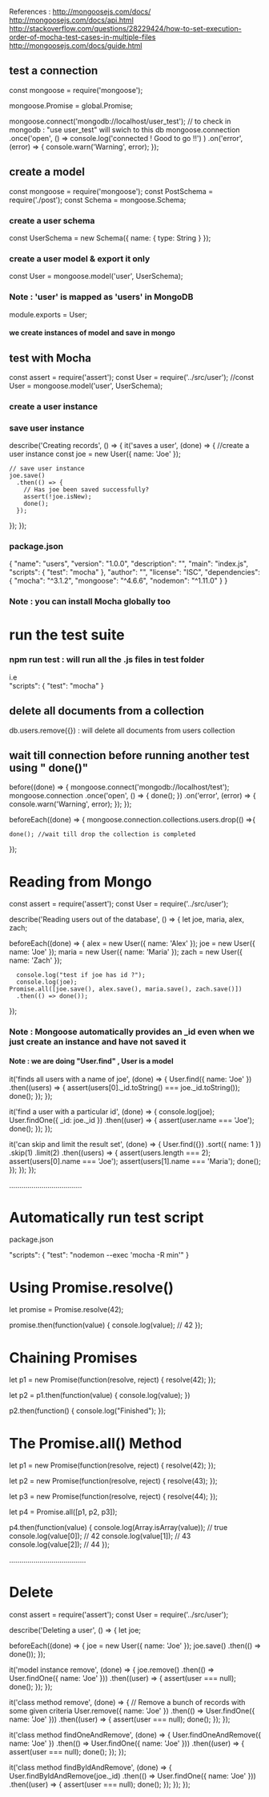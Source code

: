 
References :
http://mongoosejs.com/docs/
http://mongoosejs.com/docs/api.html
http://stackoverflow.com/questions/28229424/how-to-set-execution-order-of-mocha-test-cases-in-multiple-files
http://mongoosejs.com/docs/guide.html

## test a connection
const mongoose = require('mongoose');

mongoose.Promise = global.Promise;


mongoose.connect('mongodb://localhost/user_test'); // to check in mongodb : "use user_test" will swich to this db
mongoose.connection
    .once('open', () => console.log('connected ! Good to go !!') )
    .on('error', (error) => {
      console.warn('Warning', error);
    });


## create a model
const mongoose = require('mongoose');
const PostSchema = require('./post');
const Schema = mongoose.Schema;

### create a user schema

const UserSchema = new Schema({
  name: {
    type: String
  }
});


### create a user model & export it only
const User = mongoose.model('user', UserSchema);

### Note : 'user' is mapped as 'users' in MongoDB

module.exports = User;

#### we create instances of model and save in mongo


## test with Mocha 

const assert = require('assert');
const User = require('../src/user');
//const User = mongoose.model('user', UserSchema);

### create a user instance
### save user instance

describe('Creating records', () => {
  it('saves a user', (done) => {
  	//create a user instance
    const joe = new User({ name: 'Joe' });
    
    // save user instance
    joe.save()
      .then(() => {
        // Has joe been saved successfully?
        assert(!joe.isNew);
        done();
      });
  });
});

### package.json

{
  "name": "users",
  "version": "1.0.0",
  "description": "",
  "main": "index.js",
  "scripts": {
    "test": "mocha"
  },
  "author": "",
  "license": "ISC",
  "dependencies": {
    "mocha": "^3.1.2",
    "mongoose": "^4.6.6",
    "nodemon": "^1.11.0"
  }
}

### Note : you can install Mocha globally too
# run the test suite

### npm run test  : will run all the .js files in test folder

i.e  
"scripts": {
    "test": "mocha"
  }
  
  
  ## delete all documents from a collection
  db.users.remove({}) : will delete all documents from users collection


## wait till connection before running another test using " done()"

before((done) => {
  mongoose.connect('mongodb://localhost/test');
  mongoose.connection
    .once('open', () => { done(); })
    .on('error', (error) => {
      console.warn('Warning', error);
    });
});

beforeEach((done) => {
mongoose.connection.collections.users.drop(() =>{
  
    done(); //wait till drop the collection is completed
    
  });


# Reading from Mongo

const assert = require('assert');
const User = require('../src/user');

describe('Reading users out of the database', () => {
  let joe, maria, alex, zach;

  beforeEach((done) => {
    alex = new User({ name: 'Alex' });
    joe = new User({ name: 'Joe' });
    maria = new User({ name: 'Maria' });
    zach = new User({ name: 'Zach' });

      console.log("test if joe has id ?");
      console.log(joe);
    Promise.all([joe.save(), alex.save(), maria.save(), zach.save()])
      .then(() => done());
  });

### Note : Mongoose automatically provides an _id even when we just create an instance and have not saved it
#### Note : we are doing "User.find" , User is a model

  it('finds all users with a name of joe', (done) => {
    User.find({ name: 'Joe' })
      .then((users) => {
        assert(users[0]._id.toString() === joe._id.toString());
        done();
      });
  });

  it('find a user with a particular id', (done) => {
     console.log(joe);
    User.findOne({ _id: joe._id })
      .then((user) => {
        assert(user.name === 'Joe');
        done();
      });
  });

  it('can skip and limit the result set', (done) => {
    User.find({})
      .sort({ name: 1 })
      .skip(1)
      .limit(2)
      .then((users) => {
        assert(users.length === 2);
        assert(users[0].name === 'Joe');
        assert(users[1].name === 'Maria');
        done();
      });
  });
});

....................................
# Automatically run test script
package.json

"scripts": {
    "test": "nodemon --exec 'mocha -R min'"
  }
  

# Using Promise.resolve()
let promise = Promise.resolve(42);

promise.then(function(value) {
    console.log(value);         // 42
});

# Chaining Promises
let p1 = new Promise(function(resolve, reject) {
    resolve(42);
});

let p2 = p1.then(function(value) {
    console.log(value);
})

p2.then(function() {
    console.log("Finished");
});


# The Promise.all() Method
let p1 = new Promise(function(resolve, reject) {
    resolve(42);
});

let p2 = new Promise(function(resolve, reject) {
    resolve(43);
});

let p3 = new Promise(function(resolve, reject) {
    resolve(44);
});

let p4 = Promise.all([p1, p2, p3]);

p4.then(function(value) {
    console.log(Array.isArray(value));  // true
    console.log(value[0]);              // 42
    console.log(value[1]);              // 43
    console.log(value[2]);              // 44
});

......................................

# Delete 
const assert = require('assert');
const User = require('../src/user');

describe('Deleting a user', () => {
  let joe;

  beforeEach((done) => {
    joe = new User({ name: 'Joe' });
    joe.save()
      .then(() => done());
  });

  it('model instance remove', (done) => {
    joe.remove()
      .then(() => User.findOne({ name: 'Joe' }))
      .then((user) => {
        assert(user === null);
        done();
      });
  });

  it('class method remove', (done) => {
    // Remove a bunch of records with some given criteria
    User.remove({ name: 'Joe' })
      .then(() => User.findOne({ name: 'Joe' }))
      .then((user) => {
        assert(user === null);
        done();
      });
  });

  it('class method findOneAndRemove', (done) => {
    User.findOneAndRemove({ name: 'Joe' })
      .then(() => User.findOne({ name: 'Joe' }))
      .then((user) => {
        assert(user === null);
        done();
      });
  });

  it('class method findByIdAndRemove', (done) => {
    User.findByIdAndRemove(joe._id)
      .then(() => User.findOne({ name: 'Joe' }))
      .then((user) => {
        assert(user === null);
        done();
      });
  });
});







